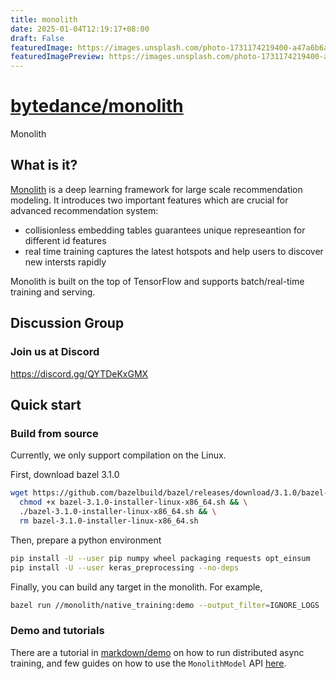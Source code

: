 ```yaml
---
title: monolith
date: 2025-01-04T12:19:17+08:00
draft: False
featuredImage: https://images.unsplash.com/photo-1731174219400-a47a6b6ad929?ixid=M3w0NjAwMjJ8MHwxfHJhbmRvbXx8fHx8fHx8fDE3MzU5NjQzMTh8&ixlib=rb-4.0.3
featuredImagePreview: https://images.unsplash.com/photo-1731174219400-a47a6b6ad929?ixid=M3w0NjAwMjJ8MHwxfHJhbmRvbXx8fHx8fHx8fDE3MzU5NjQzMTh8&ixlib=rb-4.0.3
---
```


# [bytedance/monolith](https://github.com/bytedance/monolith)

 Monolith

## What is it?

[Monolith](https://arxiv.org/abs/2209.07663) is a deep learning framework for large scale recommendation modeling. It introduces two important features which are crucial for advanced recommendation system: 
* collisionless embedding tables guarantees unique represeantion for different id features
* real time training captures the latest hotspots and help users to discover new intersts rapidly

Monolith is built on the top of TensorFlow and supports batch/real-time training and serving.


## Discussion Group

### Join us at Discord

https://discord.gg/QYTDeKxGMX

## Quick start

### Build from source

Currently, we only support compilation on the Linux.

First, download bazel 3.1.0
```bash
wget https://github.com/bazelbuild/bazel/releases/download/3.1.0/bazel-3.1.0-installer-linux-x86_64.sh && \
  chmod +x bazel-3.1.0-installer-linux-x86_64.sh && \
  ./bazel-3.1.0-installer-linux-x86_64.sh && \
  rm bazel-3.1.0-installer-linux-x86_64.sh
```

Then, prepare a python environment
```bash
pip install -U --user pip numpy wheel packaging requests opt_einsum
pip install -U --user keras_preprocessing --no-deps
```

Finally, you can build any target in the monolith.
For example,
```bash
bazel run //monolith/native_training:demo --output_filter=IGNORE_LOGS
```

### Demo and tutorials

There are a tutorial in [markdown/demo](markdown/demo) on how to run distributed async training, and few guides on how to use the `MonolithModel` API [here](markdown).  